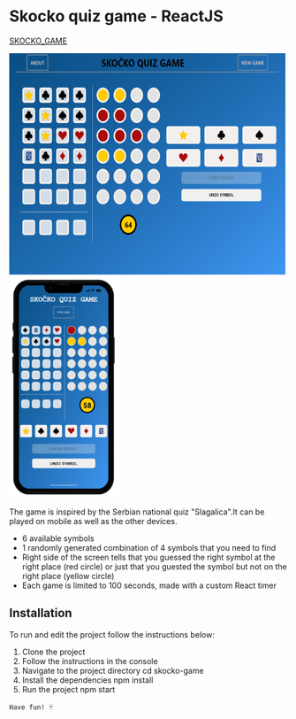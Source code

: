 # Skocko quiz game - ReactJS

[SKOCKO_GAME](https://skocko-game-2023.netlify.app/)

<img src='/img/skocko.png' width=500 height=400> <img src='/img/skocko-phone.png' width=200 height=400>

The game is inspired by the Serbian national quiz "Slagalica".It can be played on mobile as well as the other devices.

- 6 available symbols
- 1 randomly generated combination of 4 symbols that you need to find
- Right side of the screen tells that you guessed the right symbol at the right place (red circle) or just that you guested the symbol but not on the right place (yellow circle)
- Each game is limited to 100 seconds, made with a custom React timer

## Installation

To run and edit the project follow the instructions below:

1. Clone the project
2. Follow the instructions in the console
3. Navigate to the project directory cd skocko-game
4. Install the dependencies npm install
5. Run the project npm start

`Have fun! 🃏`
